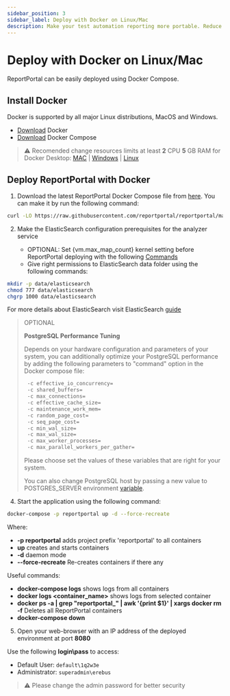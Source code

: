 ```yaml
---
sidebar_position: 3
sidebar_label: Deploy with Docker on Linux/Mac
description: Make your test automation reporting more portable. Reduce the risk of configuration issues with your test reporting tool using Docker.
---
```


# Deploy with Docker on Linux/Mac

ReportPortal can be easily deployed using Docker Compose.

## Install Docker

Docker is supported by all major Linux distributions, MacOS and Windows.

* [Download](https://www.docker.com/get-started) Docker
* [Download](https://docs.docker.com/compose/install/) Docker Compose

> ⚠️ Recomended change resources limits at least **2** CPU **5** GB RAM for Docker Desktop: [MAC](https://docs.docker.com/desktop/settings/mac/#advanced) | [Windows](https://docs.docker.com/desktop/settings/windows/#advanced) | [Linux](https://docs.docker.com/desktop/settings/linux/#advanced)


## Deploy ReportPortal with Docker

1. Download the latest ReportPortal Docker Compose file from [here](<https://github.com/reportportal/reportportal/blob/master/docker-compose.yml>). You can make it by run the following command:

```bash
curl -LO https://raw.githubusercontent.com/reportportal/reportportal/master/docker-compose.yml
  ```

2. Make the ElasticSearch configuration prerequisites for the analyzer service

    * OPTIONAL: Set {vm.max_map_count} kernel setting before ReportPortal deploying with the following [Commands](https://www.elastic.co/guide/en/elasticsearch/reference/7.10/docker.html#docker-cli-run-prod-mode)
    * Give right permissions to ElasticSearch data folder using the following commands:

```bash
mkdir -p data/elasticsearch
chmod 777 data/elasticsearch
chgrp 1000 data/elasticsearch
```

For more details about ElasticSearch visit ElasticSearch [guide](https://www.elastic.co/guide/en/elasticsearch/reference/7.10/docker.html#_notes_for_production_use_and_defaults)

> OPTIONAL
>
> **PostgreSQL Performance Tuning**
>
> Depends on your hardware configuration and parameters of your system, you can additionally optimize your PostgreSQL performance by adding the following parameters to "command" option in the Docker compose file:
>
> ```bash
>  -c effective_io_concurrency=
>  -c shared_buffers=
>  -c max_connections=
>  -c effective_cache_size=
>  -c maintenance_work_mem=
>  -c random_page_cost=
>  -c seq_page_cost= 
>  -c min_wal_size= 
>  -c max_wal_size=
>  -c max_worker_processes=
>  -c max_parallel_workers_per_gather=
>``` 
>
> Please choose set the values of these variables that are right for your system.
>
> You can also change PostgreSQL host by passing a new value to POSTGRES_SERVER environment [variable](./AdditionalConfigurationParameters).

4. Start the application using the following command:

```bash
docker-compose -p reportportal up -d --force-recreate
``` 
Where:
- **-p reportportal** adds project prefix 'reportportal' to all containers
- **up** creates and starts containers
- **-d** daemon mode
- **--force-recreate** Re-creates containers if there any

Useful commands:
- **docker-compose logs** shows logs from all containers
- **docker logs &lt;container_name&gt;** shows logs from selected container
- **docker ps -a | grep "reportportal_" | awk '{print $1}' | xargs docker rm -f** Deletes all ReportPortal containers
- **docker-compose down**


5. Open your web-browser with an IP address of the deployed environment at port **8080**

Use the following **login\pass** to access:
* Default User: `default\1q2w3e`
* Administrator: `superadmin\erebus`

> ⚠️ Please change the admin password for better security
